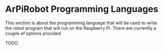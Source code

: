 # ArPiRobot Programming Languages

This section is about the programming language that will be used to write the robot program that will run on the Raspberry Pi. There are currently a couple of options provided

TODO